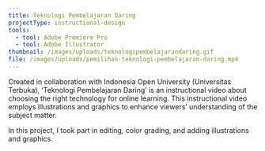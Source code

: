 ```yaml
---
title: Teknologi Pembelajaran Daring
projectType: instructional-design
tools:
  - tool: Adobe Premiere Pro
  - tool: Adobe Illustrator
thumbnail: /images/uploads/teknologipembelajarandaring.gif
file: /images/uploads/pemilihan-teknologi-pembelajaran-daring.mp4
---
```

Created in collaboration with Indonesia Open University (Universitas Terbuka), ‘Teknologi Pembelajaran Daring’ is an instructional video about choosing the right technology for online learning. This instructional video employs illustrations and graphics to enhance viewers’ understanding of the subject matter.

In this project, I took part in editing, color grading, and adding illustrations and graphics.